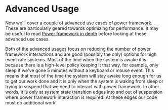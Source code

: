 # Advanced Usage

Now we'll cover a couple of advanced use cases of power framework. These are
particularly geared towards optimizing for performance. It may be useful to read
[Power framework in depth][in_depth] before looking at these advanced use
cases.

Both of the advanced usages focus on reducing the number of power framework
interactions and are good (possibly the only) options for high event rate
systems. Most of the time when the system is awake it is because there is a
high-level policy keeping it that way, for example, only sleep if we've gone 5
minutes without a keyboard or mouse event. This means that _most_ of the time
the system will stay awake long enough for us to get our work done and it is
only when the system is waking from sleep or trying to suspend that we need to
interact with power framework. In other words, it is only at system state
transition edges into and out of suspension where power framework interaction is
required. At these edges our code must do additional work.

[in_depth]: in_depth_overview.md
